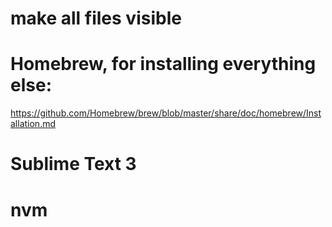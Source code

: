 # make all files visible

# Homebrew, for installing everything else:
https://github.com/Homebrew/brew/blob/master/share/doc/homebrew/Installation.md

# Sublime Text 3

# nvm

